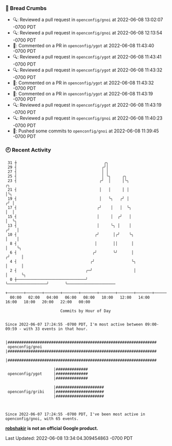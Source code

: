 ### 🍞 Bread Crumbs

 * 🔍: Reviewed a pull request in  `openconfig/gnoi` at 2022-06-08 13:02:07 -0700 PDT
 * 🔍: Reviewed a pull request in  `openconfig/gnoi` at 2022-06-08 12:13:54 -0700 PDT
 * 💬: Commented on a PR in  `openconfig/ygot` at 2022-06-08 11:43:40 -0700 PDT
 * 🔍: Reviewed a pull request in  `openconfig/ygot` at 2022-06-08 11:43:41 -0700 PDT
 * 🔍: Reviewed a pull request in  `openconfig/ygot` at 2022-06-08 11:43:32 -0700 PDT
 * 💬: Commented on a PR in  `openconfig/ygot` at 2022-06-08 11:43:32 -0700 PDT
 * 💬: Commented on a PR in  `openconfig/ygot` at 2022-06-08 11:43:19 -0700 PDT
 * 🔍: Reviewed a pull request in  `openconfig/ygot` at 2022-06-08 11:43:19 -0700 PDT
 * 🔍: Reviewed a pull request in  `openconfig/gnoi` at 2022-06-08 11:40:23 -0700 PDT
 * 🚢: Pushed some commits to `openconfig/gnoi` at 2022-06-08 11:39:45 -0700 PDT

### 🕘 Recent Activity
```
 31 ┼                                      ╭╮
 29 ┤                                     ╭╯│
 27 ┤                                     │ │
 25 ┤                                     │ ╰╮     ╭╮
 23 ┤                                    ╭╯  │     │╰╮                       ╭╮
 21 ┤                                    │   │     │ │                       │╰╮
 19 ┤                                    │   ╰╮   ╭╯ │                      ╭╯ │
 17 ┤                                   ╭╯    │   │  ╰╮                     │  │
 15 ┤                                   │     │  ╭╯   │                     │  ╰╮
 13 ┤                                   │     ╰╮ │    │                    ╭╯   │
 10 ┤                                  ╭╯      │╭╯    ╰╮                   │    │
  8 ┤                                  │       ││      │                   │    ╰╮
  6 ┤                                 ╭╯       ╰╯      │                  ╭╯     │
  4 ┤                                ╭╯                ╰╮                 │      │
  2 ┤                              ╭─╯                  │                 │      ╰╮
  0 ┼──────────────────────────────╯                    ╰─────────────────╯       ╰─────────────────────
    +───────+───────+───────+───────+───────+───────+───────+───────+───────+───────+───────+───────+────
  00:00   02:00   04:00   06:00   08:00   10:00   12:00   14:00   16:00   18:00   20:00   22:00   00:00   

						Commits by Hour of Day


Since 2022-06-07 17:24:55 -0700 PDT, I'm most active between 09:00-09:59 - with 33 events in that hour.

```



```
                     |#################################################################
 openconfig/gnoi     |#################################################################
                     |#################################################################

                     |##############
 openconfig/ygot     |##############
                     |##############

                     |#####################
 openconfig/gribi    |#####################
                     |#####################



Since 2022-06-07 17:24:55 -0700 PDT, I've been most active in openconfig/gnoi, with 65 events.

```
**[robshakir](mailto:robjs@google.com) is not an official Google product.**  


Last Updated: 2022-06-08 13:34:04.309454863 -0700 PDT
